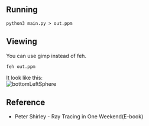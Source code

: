 ## Running
```
python3 main.py > out.ppm
```
## Viewing
You can use gimp instead of feh.
```
feh out.ppm
```
It look like this:<br>
![bottomLeftSphere](https://github.com/furkanonder/RayTracing/blob/master/outputs/bottomLeftSphere.png)

## Reference
* Peter Shirley - Ray Tracing in One Weekend(E-book)
